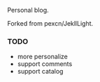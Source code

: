 Personal blog.

Forked from pexcn/JekllLight.

### TODO
- more personalize
- support comments
- support catalog


